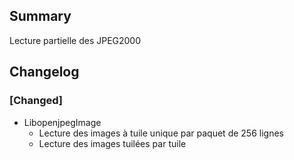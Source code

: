 ## Summary

Lecture partielle des JPEG2000

## Changelog

### [Changed]

* LibopenjpegImage
    * Lecture des images à tuile unique par paquet de 256 lignes
    * Lecture des images tuilées par tuile

<!-- 
### [Added]

### [Changed]

### [Deprecated]

### [Removed]

### [Fixed]

### [Security] 
-->
